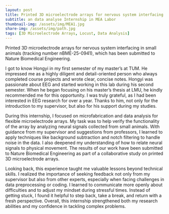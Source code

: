 ```yaml
---
layout: post
title: Printed 3D microelectrode arrays for nervous system interfacing in small animals
subtitle: an data analyse Internship in MEA Labor 
thumbnail-img: /assets/img/MEA1.jpg
share-img: /assets/img/path.jpg
tags: [3D Microelectrode Arrays, Locust, Data Analysis]
---
```


Printed 3D microelectrode arrays for nervous system interfacing in small animals (tracking number nBME-25-0941), which has been submitted to Nature Biomedical Engineering. 

I got to know Hongyi in my first semester of my master’s at TUM. He impressed me as a highly diligent and detail-oriented person who always completed course projects and wrote clear, concise notes. Hongyi was passionate about EEG and started working in this lab during his second semester. When he began focusing on his master’s thesis at LMU, he kindly recommended me for this opportunity. I was truly grateful, as I had been interested in EEG research for over a year. Thanks to him, not only for the introduction to my supervisor, but also for his support during my studies.

During this internship, I focused on microfabrication and data analysis for flexible microelectrode arrays. My task was to help verify the functionality of the array by analyzing neural signals collected from small animals. With guidance from my supervisor and suggestions from professors, I learned to apply techniques like background subtraction and notch filtering to handle noise in the data. I also deepened my understanding of how to relate neural signals to physical movement. The results of our work have been submitted to Nature Biomedical Engineering as part of a collaborative study on printed 3D microelectrode arrays.

Looking back, this experience taught me valuable lessons beyond technical skills. I realized the importance of seeking feedback not only from my supervisor but also from other experts, especially when facing challenges in data preprocessing or coding. I learned to communicate more openly about difficulties and to adjust my mindset during stressful times. Instead of getting stuck, I found it helpful to step back, take a break, and return with a fresh perspective. Overall, this internship strengthened both my research abilities and my confidence in tackling complex problems.

